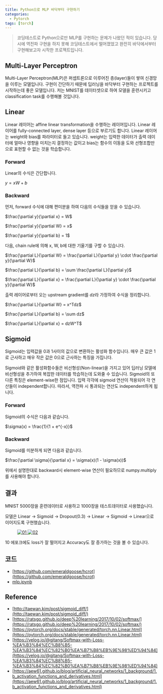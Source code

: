 ```yaml
---
title: Python으로 MLP 바닥부터 구현하기
categories:
  - Pytorch
tags: [torch]
---
```


> 코딩테스트로 Python으로만 MLP를 구현하는 문제가 나왔던 적이 있습니다. 당시에 역전파 구현을 하지 못해 코딩테스트에서 떨어졌었고 완전히 바닥에서부터 구현해보고자 시작한 프로젝트입니다.

## Multi-Layer Perceptron
Multi-Layer Perceptron(MLP)은 퍼셉트론으로 이루어진 층(layer)들이 쌓여 신경망을 이루는 모델입니다. 구현이 간단하기 때문에 딥러닝을 바닥부터 구현하는 프로젝트를 시작하는데 좋은 모델입니다.
저는 MNIST를 데이터셋으로 하여 모델을 훈련시키고 classification task를 수행해볼 것입니다.

## Linear
Linear 레이어는 affine linear transformation을 수행하는 레이어입니다. Linear 레이어를 fully-connected layer, dense layer 등으로 부르기도 합니다.
Linear 레이어는 weight와 bias를 파라미터로 들고 있습니다. weight는 입력한 데이터가 출력 데이터에 얼마나 영향을 미치는지 결정하는 값이고 bias는 함수의 이동을 도와 선형조합만으로 표현할 수 없는 것을 학습합니다.

### Forward
Linear의 수식은 간단합니다.

$y = xW + b$

<script src="https://gist.github.com/emeraldgoose/bf998f275c9582e38d80d9a3f20d78e3.js"></script>

### Backward
먼저, forward 수식에 대해 편미분을 하여 다음의 수식들을 얻을 수 있습니다.

$\frac{\partial y}{\partial x} = W$

$\frac{\partial y}{\partial W} = x$

$\frac{\partial y}{\partial b} = 1$

다음, chain rule에 의해 x, W, b에 대한 기울기를 구할 수 있습니다.

$\frac{\partial L}{\partial W} = \frac{\partial L}{\partial y} \cdot \frac{\partial y}{\partial W}$

$\frac{\partial L}{\partial b} = \sum \frac{\partial L}{\partial y}$

$\frac{\partial L}{\partial x} = \frac{\partial L}{\partial y} \cdot \frac{\partial y}{\partial W}$

출력 레이어로부터 오는 upstream gradient를 $dz$라 가정하여 수식을 정리합니다.

$\frac{\partial L}{\partial W} = x^Tdz$

$\frac{\partial L}{\partial b} = \sum dz$

$\frac{\partial L}{\partial x} = dzW^T$

<script src="https://gist.github.com/emeraldgoose/0e2d30464acae480545d5e98a1cfd4dc.js"></script>

## Sigmoid
Sigmoid는 입력값을 0과 1사이의 값으로 변환하는 활성화 함수입니다. 매우 큰 값은 1로 근사하고 매우 작은 값은 0으로 근사하는 특징을 가집니다.

Sigmoid와 같은 활성화함수들은 비선형성(Non-linear)을 가지고 있어 딥러닝 모델에 비선형성을 추가하여 복잡한 데이터를 학습하는데 도와줄 수 있습니다. Sigmoid의 또다른 특징은 element-wise한 점입니다. 입력 각각에 sigmoid 연산이 적용되어 각 연산들이 independent합니다. 따라서, 역전파 시 통과되는 연산도 independent하게 됩니다.

### Forward
Sigmoid의 수식은 다음과 같습니다.

$\sigma(x) = \frac{1}{1 + e^{-x}}$

<script src="https://gist.github.com/emeraldgoose/647edf09aec3d969ab65bf76808e9dcb.js"></script>

### Backward
Sigmoid를 미분하게 되면 다음과 같습니다.

$\frac{\partial \sigma}{\partial x} = \sigma(x)(1 - \sigma(x))$

위에서 설명한대로 backward시 element-wise 연산이 필요하므로 numpy.multiply를 사용해야 합니다.

<script src="https://gist.github.com/emeraldgoose/449960a17ab916d2d36d3657e900f143.js"></script>

## 결과
MNIST 5000장을 훈련데이터로 사용하고 1000장을 테스트데이터로 사용했습니다.

<script src="https://gist.github.com/emeraldgoose/d11ab0c99747c51f0050001749de89a4.js"></script>

모델은 Linear -> Sigmoid -> Dropout(0.3) -> Linear -> Sigmoid -> Linear으로 이어지도록 구현했습니다.

<figure class="half">
  <a href="https://onedrive.live.com/embed?resid=502FD124B305BA80%213207&authkey=%21AHbDw6fwQLOIC2Y&width=608&height=604" data-lightbox="gallery">
    <img src="https://onedrive.live.com/embed?resid=502FD124B305BA80%213207&authkey=%21AHbDw6fwQLOIC2Y&width=608&height=604" alt="01">
  </a>
  <a href="https://onedrive.live.com/embed?resid=502FD124B305BA80%213206&authkey=%21ANIblIieb6OZcuE&width=601&height=604" data-lightbox="gallery">
    <img src="https://onedrive.live.com/embed?resid=502FD124B305BA80%213206&authkey=%21ANIblIieb6OZcuE&width=601&height=604" alt="02">
  </a>
</figure>

10 에포크에도 loss가 잘 떨어지고 Accuracy도 잘 증가하는 것을 볼 수 있습니다. 

## 코드
- [https://github.com/emeraldgoose/hcrot](https://github.com/emeraldgoose/hcrot)
- [mlp.ipynb](https://github.com/emeraldgoose/hcrot/blob/master/notebooks/mlp.ipynb)

## Reference
- [http://taewan.kim/post/sigmoid_diff/](http://taewan.kim/post/sigmoid_diff/)
- [https://ratsgo.github.io/deep%20learning/2017/10/02/softmax/](https://ratsgo.github.io/deep%20learning/2017/10/02/softmax/)
- [https://pytorch.org/docs/stable/generated/torch.nn.Linear.html](https://pytorch.org/docs/stable/generated/torch.nn.Linear.html)
- [https://velog.io/@gjtang/Softmax-with-Loss-%EA%B3%84%EC%B8%B5-%EA%B3%84%EC%82%B0%EA%B7%B8%EB%9E%98%ED%94%84](https://velog.io/@gjtang/Softmax-with-Loss-%EA%B3%84%EC%B8%B5-%EA%B3%84%EC%82%B0%EA%B7%B8%EB%9E%98%ED%94%84)
- [https://aew61.github.io/blog/artificial_neural_networks/1_background/1.b_activation_functions_and_derivatives.html](https://aew61.github.io/blog/artificial_neural_networks/1_background/1.b_activation_functions_and_derivatives.html)